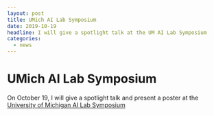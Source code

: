 ```yaml
---
layout: post
title: UMich AI Lab Symposium
date: 2019-10-19
headline: I will give a spotlight talk at the UM AI Lab Symposium
categories:
  - news
---
```


# UMich AI Lab Symposium

On October 19, I will give a spotlight talk and present a poster at the [University of Michigan AI Lab Symposium](http://ai.eecs.umich.edu/ai-symposium-2019-10-19.html)
